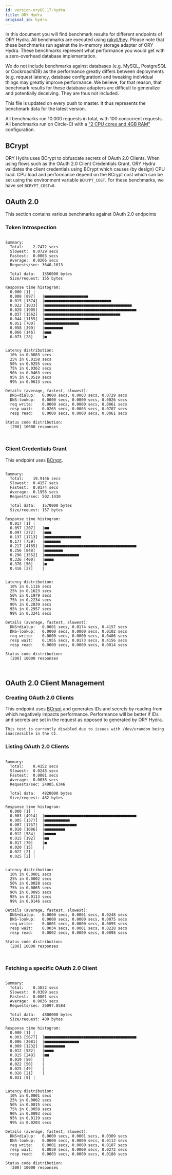 ```yaml
---
id: version-oryOS.17-hydra
title: ORY Hydra
original_id: hydra
---
```


In this document you will find benchmark results for different endpoints of ORY
Hydra. All benchmarks are executed using
[rakyll/hey](https://github.com/rakyll/hey). Please note that these benchmarks
run against the in-memory storage adapter of ORY Hydra. These benchmarks
represent what performance you would get with a zero-overhead database
implementation.

We do not include benchmarks against databases (e.g. MySQL, PostgreSQL or
CockroachDB) as the performance greatly differs between deployments (e.g.
request latency, database configuration) and tweaking individual things may
greatly improve performance. We believe, for that reason, that benchmark results
for these database adapters are difficult to generalize and potentially
deceiving. They are thus not included.

This file is updated on every push to master. It thus represents the benchmark
data for the latest version.

All benchmarks run 10.000 requests in total, with 100 concurrent requests. All
benchmarks run on Circle-CI with a
["2 CPU cores and 4GB RAM"](https://support.circleci.com/hc/en-us/articles/360000489307-Why-do-my-tests-take-longer-to-run-on-CircleCI-than-locally-)
configuration.

## BCrypt

ORY Hydra uses BCrypt to obfuscate secrets of OAuth 2.0 Clients. When using
flows such as the OAuth 2.0 Client Credentials Grant, ORY Hydra validates the
client credentials using BCrypt which causes (by design) CPU load. CPU load and
performance depend on the BCrypt cost which can be set using the environment
variable `BCRYPT_COST`. For these benchmarks, we have set `BCRYPT_COST=8`.

## OAuth 2.0

This section contains various benchmarks against OAuth 2.0 endpoints

### Token Introspection

```

Summary:
  Total:	2.7472 secs
  Slowest:	0.0729 secs
  Fastest:	0.0003 secs
  Average:	0.0266 secs
  Requests/sec:	3640.1013

  Total data:	1550000 bytes
  Size/request:	155 bytes

Response time histogram:
  0.000 [1]	|
  0.008 [897]	|■■■■■■■■■■■■■■■■■■■
  0.015 [1374]	|■■■■■■■■■■■■■■■■■■■■■■■■■■■■■
  0.022 [1833]	|■■■■■■■■■■■■■■■■■■■■■■■■■■■■■■■■■■■■■■
  0.029 [1905]	|■■■■■■■■■■■■■■■■■■■■■■■■■■■■■■■■■■■■■■■■
  0.037 [1562]	|■■■■■■■■■■■■■■■■■■■■■■■■■■■■■■■■■
  0.044 [1155]	|■■■■■■■■■■■■■■■■■■■■■■■■
  0.051 [700]	|■■■■■■■■■■■■■■■
  0.058 [399]	|■■■■■■■■
  0.066 [146]	|■■■
  0.073 [28]	|■


Latency distribution:
  10% in 0.0083 secs
  25% in 0.0158 secs
  50% in 0.0255 secs
  75% in 0.0362 secs
  90% in 0.0463 secs
  95% in 0.0519 secs
  99% in 0.0613 secs

Details (average, fastest, slowest):
  DNS+dialup:	0.0000 secs, 0.0003 secs, 0.0729 secs
  DNS-lookup:	0.0000 secs, 0.0000 secs, 0.0026 secs
  req write:	0.0000 secs, 0.0000 secs, 0.0061 secs
  resp wait:	0.0265 secs, 0.0003 secs, 0.0707 secs
  resp read:	0.0000 secs, 0.0000 secs, 0.0061 secs

Status code distribution:
  [200]	10000 responses



```

### Client Credentials Grant

This endpoint uses [BCrypt](#bcrypt).

```

Summary:
  Total:	19.9146 secs
  Slowest:	0.4157 secs
  Fastest:	0.0174 secs
  Average:	0.1956 secs
  Requests/sec:	502.1430

  Total data:	1570000 bytes
  Size/request:	157 bytes

Response time histogram:
  0.017 [1]	|
  0.057 [207]	|■■
  0.097 [272]	|■■■
  0.137 [1713]	|■■■■■■■■■■■■■■■■
  0.177 [759]	|■■■■■■■
  0.217 [4165]	|■■■■■■■■■■■■■■■■■■■■■■■■■■■■■■■■■■■■■■■■
  0.256 [848]	|■■■■■■■■
  0.296 [1552]	|■■■■■■■■■■■■■■■
  0.336 [400]	|■■■■
  0.376 [56]	|■
  0.416 [27]	|


Latency distribution:
  10% in 0.1116 secs
  25% in 0.1623 secs
  50% in 0.1979 secs
  75% in 0.2234 secs
  90% in 0.2839 secs
  95% in 0.2957 secs
  99% in 0.3241 secs

Details (average, fastest, slowest):
  DNS+dialup:	0.0001 secs, 0.0174 secs, 0.4157 secs
  DNS-lookup:	0.0000 secs, 0.0000 secs, 0.0102 secs
  req write:	0.0000 secs, 0.0000 secs, 0.0486 secs
  resp wait:	0.1955 secs, 0.0173 secs, 0.4156 secs
  resp read:	0.0000 secs, 0.0000 secs, 0.0014 secs

Status code distribution:
  [200]	10000 responses



```

## OAuth 2.0 Client Management

### Creating OAuth 2.0 Clients

This endpoint uses [BCrypt](#bcrypt) and generates IDs and secrets by reading
from which negatively impacts performance. Performance will be better if IDs and
secrets are set in the request as opposed to generated by ORY Hydra.

```
This test is currently disabled due to issues with /dev/urandom being inaccessible in the CI.
```

### Listing OAuth 2.0 Clients

```

Summary:
  Total:	0.4152 secs
  Slowest:	0.0248 secs
  Fastest:	0.0001 secs
  Average:	0.0038 secs
  Requests/sec:	24085.6346

  Total data:	4820000 bytes
  Size/request:	482 bytes

Response time histogram:
  0.000 [1]	|
  0.003 [4914]	|■■■■■■■■■■■■■■■■■■■■■■■■■■■■■■■■■■■■■■■■
  0.005 [1377]	|■■■■■■■■■■■
  0.007 [1757]	|■■■■■■■■■■■■■■
  0.010 [1086]	|■■■■■■■■■
  0.012 [584]	|■■■■■
  0.015 [192]	|■■
  0.017 [70]	|■
  0.020 [15]	|
  0.022 [2]	|
  0.025 [2]	|


Latency distribution:
  10% in 0.0001 secs
  25% in 0.0002 secs
  50% in 0.0028 secs
  75% in 0.0065 secs
  90% in 0.0095 secs
  95% in 0.0113 secs
  99% in 0.0146 secs

Details (average, fastest, slowest):
  DNS+dialup:	0.0000 secs, 0.0001 secs, 0.0248 secs
  DNS-lookup:	0.0000 secs, 0.0000 secs, 0.0075 secs
  req write:	0.0001 secs, 0.0000 secs, 0.0095 secs
  resp wait:	0.0034 secs, 0.0001 secs, 0.0228 secs
  resp read:	0.0002 secs, 0.0000 secs, 0.0098 secs

Status code distribution:
  [200]	10000 responses



```

### Fetching a specific OAuth 2.0 Client

```

Summary:
  Total:	0.3832 secs
  Slowest:	0.0309 secs
  Fastest:	0.0001 secs
  Average:	0.0036 secs
  Requests/sec:	26097.8584

  Total data:	4800000 bytes
  Size/request:	480 bytes

Response time histogram:
  0.000 [1]	|
  0.003 [5677]	|■■■■■■■■■■■■■■■■■■■■■■■■■■■■■■■■■■■■■■■■
  0.006 [2081]	|■■■■■■■■■■■■■■■
  0.009 [1232]	|■■■■■■■■■
  0.012 [582]	|■■■■
  0.015 [248]	|■■
  0.019 [50]	|
  0.022 [50]	|
  0.025 [49]	|
  0.028 [21]	|
  0.031 [9]	|


Latency distribution:
  10% in 0.0001 secs
  25% in 0.0002 secs
  50% in 0.0015 secs
  75% in 0.0058 secs
  90% in 0.0093 secs
  95% in 0.0119 secs
  99% in 0.0203 secs

Details (average, fastest, slowest):
  DNS+dialup:	0.0000 secs, 0.0001 secs, 0.0309 secs
  DNS-lookup:	0.0000 secs, 0.0000 secs, 0.0112 secs
  req write:	0.0001 secs, 0.0000 secs, 0.0187 secs
  resp wait:	0.0030 secs, 0.0000 secs, 0.0272 secs
  resp read:	0.0003 secs, 0.0000 secs, 0.0188 secs

Status code distribution:
  [200]	10000 responses



```
